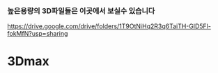 <h3>높은용량의 3D파일들은 이곳에서 보실수 있습니다</h3>

https://drive.google.com/drive/folders/1T9OtNiHq2R3q6TaiTH-GlD5Fl-fokMfN?usp=sharing
# 3Dmax
